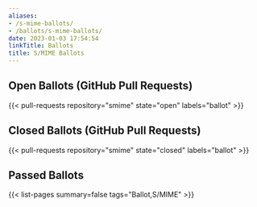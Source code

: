 ```yaml
---
aliases:
- /s-mime-ballots/
- /ballots/s-mime-ballots/
date: 2023-01-03 17:54:54
linkTitle: Ballots
title: S/MIME Ballots
---
```


## Open Ballots (GitHub Pull Requests)

{{< pull-requests repository="smime" state="open" labels="ballot" >}}

## Closed Ballots (GitHub Pull Requests)

{{< pull-requests repository="smime" state="closed" labels="ballot" >}}

## Passed Ballots

{{< list-pages summary=false tags="Ballot,S/MIME" >}}
